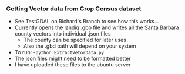 ### Getting Vector data from Crop Census dataset
- See TestGDAL on Richard's Branch to see how this works...
- Currently opens the landiq .gbb file and writes all the Santa Barbara county vectors into individual .json files
  - The county can be specified for later uses
  - Also the .gbd path will depend on your system
- To run:
  -```python ExtractVetorData.py```
- The json files might need to be formatted better
- I have uploaded these files to the ubuntu server  
